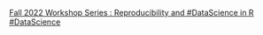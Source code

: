 [Fall 2022 Workshop Series : Reproducibility and #DataScience in R   #DataScience](https://qi.tc/qi/115574)